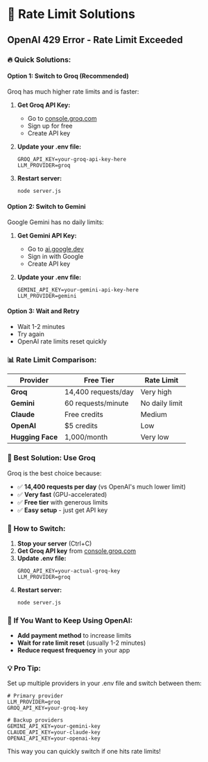 # 🚨 Rate Limit Solutions

## OpenAI 429 Error - Rate Limit Exceeded

### 🔥 **Quick Solutions:**

#### **Option 1: Switch to Groq (Recommended)**
Groq has much higher rate limits and is faster:

1. **Get Groq API Key:**
   - Go to [console.groq.com](https://console.groq.com)
   - Sign up for free
   - Create API key

2. **Update your .env file:**
   ```env
   GROQ_API_KEY=your-groq-api-key-here
   LLM_PROVIDER=groq
   ```

3. **Restart server:**
   ```bash
   node server.js
   ```

#### **Option 2: Switch to Gemini**
Google Gemini has no daily limits:

1. **Get Gemini API Key:**
   - Go to [ai.google.dev](https://ai.google.dev)
   - Sign in with Google
   - Create API key

2. **Update your .env file:**
   ```env
   GEMINI_API_KEY=your-gemini-api-key-here
   LLM_PROVIDER=gemini
   ```

#### **Option 3: Wait and Retry**
- Wait 1-2 minutes
- Try again
- OpenAI rate limits reset quickly

### 📊 **Rate Limit Comparison:**

| Provider | Free Tier | Rate Limit |
|----------|-----------|------------|
| **Groq** | 14,400 requests/day | Very high |
| **Gemini** | 60 requests/minute | No daily limit |
| **Claude** | Free credits | Medium |
| **OpenAI** | $5 credits | Low |
| **Hugging Face** | 1,000/month | Very low |

### 🎯 **Best Solution: Use Groq**

Groq is the best choice because:
- ✅ **14,400 requests per day** (vs OpenAI's much lower limit)
- ✅ **Very fast** (GPU-accelerated)
- ✅ **Free tier** with generous limits
- ✅ **Easy setup** - just get API key

### 🔧 **How to Switch:**

1. **Stop your server** (Ctrl+C)
2. **Get Groq API key** from [console.groq.com](https://console.groq.com)
3. **Update .env file:**
   ```env
   GROQ_API_KEY=your-actual-groq-key
   LLM_PROVIDER=groq
   ```
4. **Restart server:**
   ```bash
   node server.js
   ```

### 🚨 **If You Want to Keep Using OpenAI:**

- **Add payment method** to increase limits
- **Wait for rate limit reset** (usually 1-2 minutes)
- **Reduce request frequency** in your app

### 💡 **Pro Tip:**

Set up multiple providers in your .env file and switch between them:

```env
# Primary provider
LLM_PROVIDER=groq
GROQ_API_KEY=your-groq-key

# Backup providers
GEMINI_API_KEY=your-gemini-key
CLAUDE_API_KEY=your-claude-key
OPENAI_API_KEY=your-openai-key
```

This way you can quickly switch if one hits rate limits!
